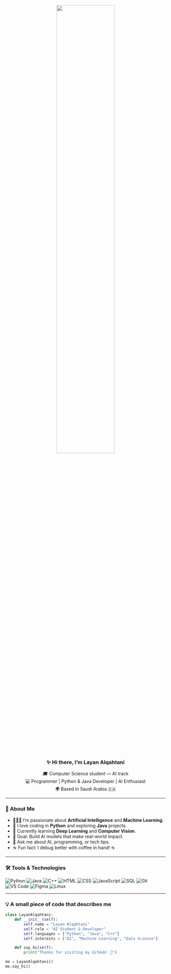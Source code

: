 <div align="center" width="50">

<img src="https://media0.giphy.com/media/v1.Y2lkPTc5MGI3NjExM2V0NmgwdmNlamF0Zzd0dHZiNDB1YXJ0ZnN4c3Fua2F1dXAxMjZkbyZlcD12MV9pbnRlcm5hbF9naWZfYnlfaWQmY3Q9Zw/LMcB8XospGZO8UQq87/giphy.gif" width="60%"/> <br>

### ✨ Hi there, I’m **Layan Alqahtani**  
🎓 Computer Science student — AI track  
💻 Programmer | Python & Java Developer | AI Enthusiast  
🌍 Based in Saudi Arabia 🇸🇦  

</div>

---

### 🧠 About Me

- 👩🏻‍💻 I’m passionate about **Artificial Intelligence** and **Machine Learning**.
- 🐍 I love coding in **Python** and exploring **Java** projects.
- 🤖 Currently learning **Deep Learning** and **Computer Vision**.
- 🎯 Goal: Build AI models that make real-world impact.
- 💬 Ask me about AI, programming, or tech tips.
- ☕ Fun fact: I debug better with coffee in hand! ☕  

---

### 🛠️ Tools & Technologies

![Python](https://img.shields.io/badge/Python-FFD43B?style=flat&logo=python&logoColor=darkgreen)
![Java](https://img.shields.io/badge/Java-ED8B00?style=flat&logo=java&logoColor=white)
![C++](https://img.shields.io/badge/C++-00599C?style=flat&logo=c%2B%2B&logoColor=white)
![HTML](https://img.shields.io/badge/HTML5-E34F26?style=flat&logo=html5&logoColor=white)
![CSS](https://img.shields.io/badge/CSS3-1572B6?style=flat&logo=css3&logoColor=white)
![JavaScript](https://img.shields.io/badge/JavaScript-F7DF1E?style=flat&logo=javascript&logoColor=000)
![SQL](https://img.shields.io/badge/SQLite-07405E?style=flat&logo=sqlite&logoColor=white)
![Git](https://img.shields.io/badge/Git-F05032?style=flat&logo=git&logoColor=white)
![VS Code](https://img.shields.io/badge/VS_Code-0078D4?style=flat&logo=visual-studio-code&logoColor=white)
![Figma](https://img.shields.io/badge/Figma-F24E1E?style=flat&logo=figma&logoColor=white)
![Linux](https://img.shields.io/badge/Linux-FCC624?style=flat&logo=linux&logoColor=black)

---

### 💡 A small piece of code that describes me

```python
class LayanAlqahtani:
    def __init__(self):
        self.name = "Layan Alqahtani"
        self.role = "AI Student & Developer"
        self.languages = ["Python", "Java", "C++"]
        self.interests = ["AI", "Machine Learning", "Data Science"]

    def say_hi(self):
        print("Thanks for visiting my GitHub! 🚀")

me = LayanAlqahtani()
me.say_hi()
